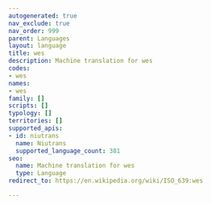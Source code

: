 ```yaml
---
autogenerated: true
nav_exclude: true
nav_order: 999
parent: Languages
layout: language
title: wes
description: Machine translation for wes
codes:
- wes
names:
- wes
family: []
scripts: []
typology: []
territories: []
supported_apis:
- id: niutrans
  name: Niutrans
  supported_language_count: 381
seo:
  name: Machine translation for wes
  type: Language
redirect_to: https://en.wikipedia.org/wiki/ISO_639:wes

---
```


